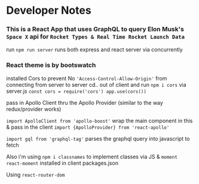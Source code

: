# Developer Notes

### This is a React App that uses GraphQL to query Elon Musk's `Space X` api for `Rocket Types & Real Time Rocket Launch Data`

run `npm run server` runs both express and react server via concurrently

### React theme is by bootswatch

installed Cors to prevent  No `'Access-Control-Allow-Origin'` from connecting from server to server
cd.. out of client and run `npm i cors` via server.js
`const cors = require('cors')
app.use(cors())`

pass in Apollo Client thru the Apollo Provider (similar to the way redux/provider works)

`import ApolloClient from 'apollo-boost'`
wrap the main component in this & pass in the client
`import {ApolloProvider} from 'react-apollo'`

`import gql from 'graphql-tag'` parses the graphql query into javascript to fetch

Also i'm using `npm i classnames` to implement classes via JS & `moment react-moment` installed in client packages.json

Using `react-router-dom`
